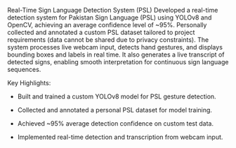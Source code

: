 Real-Time Sign Language Detection System (PSL)
Developed a real-time detection system for Pakistan Sign Language (PSL) using YOLOv8 and OpenCV, achieving an average confidence level of ~95%. Personally collected and annotated a custom PSL dataset tailored to project requirements (data cannot be shared due to privacy constraints). The system processes live webcam input, detects hand gestures, and displays bounding boxes and labels in real time. It also generates a live transcript of detected signs, enabling smooth interpretation for continuous sign language sequences.

Key Highlights:

- Built and trained a custom YOLOv8 model for PSL gesture detection.

- Collected and annotated a personal PSL dataset for model training.

- Achieved ~95% average detection confidence on custom test data.

- Implemented real-time detection and transcription from webcam input.
